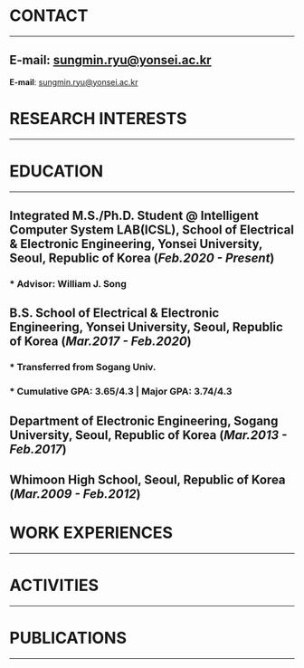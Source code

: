 # CONTACT
* * *
## **E-mail**: sungmin.ryu@yonsei.ac.kr
**E-mail**: sungmin.ryu@yonsei.ac.kr

# RESEARCH INTERESTS
* * *

# EDUCATION
* * *
## Integrated M.S./Ph.D. Student @ Intelligent Computer System LAB(ICSL), School of Electrical & Electronic Engineering, Yonsei University, Seoul, Republic of Korea (*Feb.2020 - Present*)
### * Advisor: William J. Song
## B.S. School of Electrical & Electronic Engineering, Yonsei University, Seoul, Republic of Korea (*Mar.2017 - Feb.2020*)
### * Transferred from Sogang Univ.
### * Cumulative GPA: 3.65/4.3  |  Major GPA: 3.74/4.3
## Department of Electronic Engineering, Sogang University, Seoul, Republic of Korea (*Mar.2013 - Feb.2017*)
## Whimoon High School, Seoul, Republic of Korea (*Mar.2009 - Feb.2012*)

# WORK EXPERIENCES
* * *

# ACTIVITIES
* * *

# PUBLICATIONS
* * *